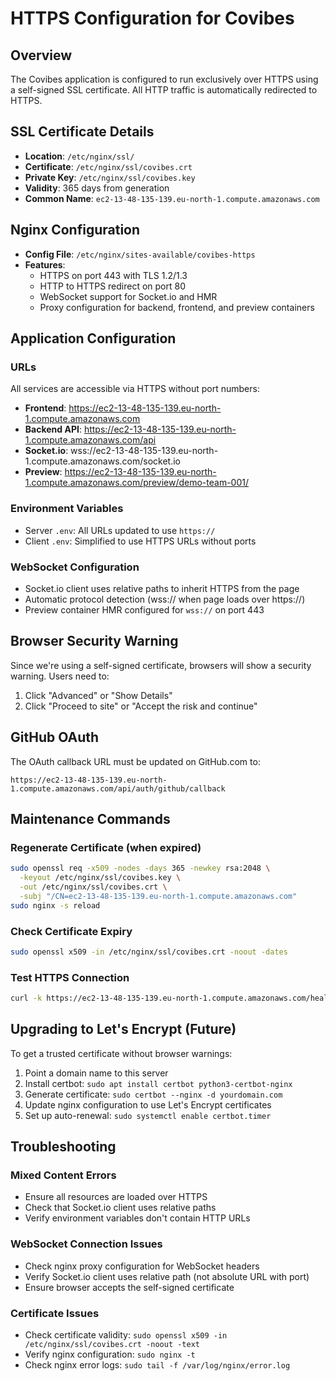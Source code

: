 # HTTPS Configuration for Covibes

## Overview
The Covibes application is configured to run exclusively over HTTPS using a self-signed SSL certificate. All HTTP traffic is automatically redirected to HTTPS.

## SSL Certificate Details
- **Location**: `/etc/nginx/ssl/`
- **Certificate**: `/etc/nginx/ssl/covibes.crt`
- **Private Key**: `/etc/nginx/ssl/covibes.key`
- **Validity**: 365 days from generation
- **Common Name**: `ec2-13-48-135-139.eu-north-1.compute.amazonaws.com`

## Nginx Configuration
- **Config File**: `/etc/nginx/sites-available/covibes-https`
- **Features**:
  - HTTPS on port 443 with TLS 1.2/1.3
  - HTTP to HTTPS redirect on port 80
  - WebSocket support for Socket.io and HMR
  - Proxy configuration for backend, frontend, and preview containers

## Application Configuration

### URLs
All services are accessible via HTTPS without port numbers:
- **Frontend**: https://ec2-13-48-135-139.eu-north-1.compute.amazonaws.com
- **Backend API**: https://ec2-13-48-135-139.eu-north-1.compute.amazonaws.com/api
- **Socket.io**: wss://ec2-13-48-135-139.eu-north-1.compute.amazonaws.com/socket.io
- **Preview**: https://ec2-13-48-135-139.eu-north-1.compute.amazonaws.com/preview/demo-team-001/

### Environment Variables
- Server `.env`: All URLs updated to use `https://`
- Client `.env`: Simplified to use HTTPS URLs without ports

### WebSocket Configuration
- Socket.io client uses relative paths to inherit HTTPS from the page
- Automatic protocol detection (wss:// when page loads over https://)
- Preview container HMR configured for `wss://` on port 443

## Browser Security Warning
Since we're using a self-signed certificate, browsers will show a security warning. Users need to:
1. Click "Advanced" or "Show Details"
2. Click "Proceed to site" or "Accept the risk and continue"

## GitHub OAuth
The OAuth callback URL must be updated on GitHub.com to:
```
https://ec2-13-48-135-139.eu-north-1.compute.amazonaws.com/api/auth/github/callback
```

## Maintenance Commands

### Regenerate Certificate (when expired)
```bash
sudo openssl req -x509 -nodes -days 365 -newkey rsa:2048 \
  -keyout /etc/nginx/ssl/covibes.key \
  -out /etc/nginx/ssl/covibes.crt \
  -subj "/CN=ec2-13-48-135-139.eu-north-1.compute.amazonaws.com"
sudo nginx -s reload
```

### Check Certificate Expiry
```bash
sudo openssl x509 -in /etc/nginx/ssl/covibes.crt -noout -dates
```

### Test HTTPS Connection
```bash
curl -k https://ec2-13-48-135-139.eu-north-1.compute.amazonaws.com/health
```

## Upgrading to Let's Encrypt (Future)
To get a trusted certificate without browser warnings:
1. Point a domain name to this server
2. Install certbot: `sudo apt install certbot python3-certbot-nginx`
3. Generate certificate: `sudo certbot --nginx -d yourdomain.com`
4. Update nginx configuration to use Let's Encrypt certificates
5. Set up auto-renewal: `sudo systemctl enable certbot.timer`

## Troubleshooting

### Mixed Content Errors
- Ensure all resources are loaded over HTTPS
- Check that Socket.io client uses relative paths
- Verify environment variables don't contain HTTP URLs

### WebSocket Connection Issues
- Check nginx proxy configuration for WebSocket headers
- Verify Socket.io client uses relative path (not absolute URL with port)
- Ensure browser accepts the self-signed certificate

### Certificate Issues
- Check certificate validity: `sudo openssl x509 -in /etc/nginx/ssl/covibes.crt -noout -text`
- Verify nginx configuration: `sudo nginx -t`
- Check nginx error logs: `sudo tail -f /var/log/nginx/error.log`